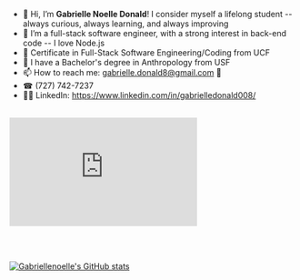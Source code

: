 - 👋 Hi, I’m <b>Gabrielle Noelle Donald</b>! I consider myself a lifelong student -- always curious, always learning, and always improving
- 👀 I’m a full-stack software engineer, with a strong interest in back-end code -- I love Node.js
- 👾 Certificate in Full-Stack Software Engineering/Coding from UCF
- 💯 I have a Bachelor's degree in Anthropology from USF
- 📫 How to reach me: gabrielle.donald8@gmail.com 📨
- ☎ (727) 742-7237
- 👩‍💻 LinkedIn: https://www.linkedin.com/in/gabrielledonald008/ <br/><br/>

<iframe src="https://api.badgr.io/public/assertions/7KcX_f6fTqGYnFJWPFpSJA?embedVersion=1&amp;embedWidth=330&amp;embedHeight=191&amp;identity__email=gabrielle.donald8%40gmail.com" title="Badge: UCF Coding Boot Camp (Full-Stack Web Development)[Part-Time]" style="width: 330px; height: 191px; border: 0px;"></iframe>

<br/><br/>

[![Gabriellenoelle's GitHub stats](https://github-readme-stats.vercel.app/api?username=gabriellenoelle)](https://github.com/anuraghazra/github-readme-stats)



<!---
gabriellenoelle/gabriellenoelle is a ✨ special ✨ repository because its `README.md` (this file) appears on your GitHub profile.
You can click the Preview link to take a look at your changes.
--->
